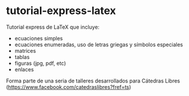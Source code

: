 # tutorial-express-latex
Tutorial express de LaTeX que incluye:
* ecuaciones simples
* ecuaciones enumeradas, uso de letras griegas y símbolos especiales
* matrices
* tablas
* figuras (jpg, pdf, etc)
* enlaces

Forma parte de una seria de talleres desarrollados para Cátedras Libres (https://www.facebook.com/catedraslibres?fref=ts)